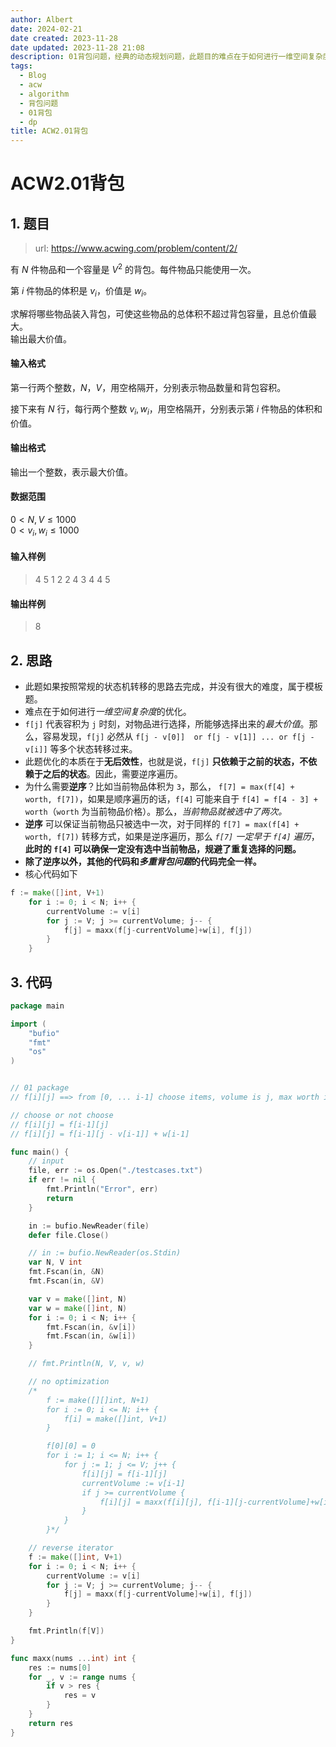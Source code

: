 ```yaml
---
author: Albert
date: 2024-02-21
date created: 2023-11-28
date updated: 2023-11-28 21:08
description: 01背包问题，经典的动态规划问题，此题目的难点在于如何进行一维空间复杂度的优化。
tags:
  - Blog
  - acw
  - algorithm
  - 背包问题
  - 01背包
  - dp
title: ACW2.01背包
---
```


# ACW2.01背包

## 1. 题目

> url: https://www.acwing.com/problem/content/2/

有 $N$ 件物品和一个容量是 $V^2$ 的背包。每件物品只能使用一次。

第 $i$ 件物品的体积是 $v_i$，价值是 $w_i$。

求解将哪些物品装入背包，可使这些物品的总体积不超过背包容量，且总价值最大。  
输出最大价值。

#### 输入格式

第一行两个整数，$N，V$，用空格隔开，分别表示物品数量和背包容积。

接下来有 $N$ 行，每行两个整数 $v_i, w_i$，用空格隔开，分别表示第 $i$ 件物品的体积和价值。

#### 输出格式

输出一个整数，表示最大价值。

#### 数据范围

$0 \lt N, V \le 1000$  
$0 \lt v_i, w_i \le 1000$

#### 输入样例

> 4 5
> 1 2
> 2 4
> 3 4
> 4 5

#### 输出样例

> 8

## 2. 思路

- 此题如果按照常规的状态机转移的思路去完成，并没有很大的难度，属于模板题。
- 难点在于如何进行*一维空间复杂度*的优化。
- `f[j]` 代表容积为 `j` 时刻，对物品进行选择，所能够选择出来的*最大价值*。那么，容易发现，`f[j]` 必然从 `f[j - v[0]]  or f[j - v[1]] ... or f[j - v[i]]` 等多个状态转移过来。
- 此题优化的本质在于**无后效性**，也就是说，`f[j]` **只依赖于之前的状态，不依赖于之后的状态**。因此，需要逆序遍历。
- 为什么需要**逆序**？比如当前物品体积为 `3`，那么， `f[7] = max(f[4] + worth, f[7])`，如果是顺序遍历的话，`f[4]` 可能来自于 `f[4] = f[4 - 3] + worth`（`worth` 为当前物品价格）。那么，_当前物品就被选中了两次。_
- **逆序** 可以保证当前物品只被选中一次，对于同样的 `f[7] = max(f[4] + worth, f[7])` 转移方式，如果是逆序遍历，那么 _`f[7]` 一定早于 `f[4]` 遍历_，**此时的 `f[4]` 可以确保一定没有选中当前物品，规避了重复选择的问题。**
- **除了逆序以外，其他的代码和*多重背包问题*的代码完全一样。**
- 核心代码如下

```go
f := make([]int, V+1)
	for i := 0; i < N; i++ {
		currentVolume := v[i]
		for j := V; j >= currentVolume; j-- {
			f[j] = maxx(f[j-currentVolume]+w[i], f[j])
		}
	}
```

## 3. 代码

```go
package main

import (
	"bufio"
	"fmt"
	"os"
)


// 01 package
// f[i][j] ==> from [0, ... i-1] choose items, volume is j, max worth is f[i][j]

// choose or not choose
// f[i][j] = f[i-1][j]
// f[i][j] = f[i-1][j - v[i-1]] + w[i-1]

func main() {
	// input
	file, err := os.Open("./testcases.txt")
	if err != nil {
		fmt.Println("Error", err)
		return
	}

	in := bufio.NewReader(file)
	defer file.Close()

	// in := bufio.NewReader(os.Stdin)
	var N, V int
	fmt.Fscan(in, &N)
	fmt.Fscan(in, &V)

	var v = make([]int, N)
	var w = make([]int, N)
	for i := 0; i < N; i++ {
		fmt.Fscan(in, &v[i])
		fmt.Fscan(in, &w[i])
	}

	// fmt.Println(N, V, v, w)

	// no optimization
	/*
		f := make([][]int, N+1)
		for i := 0; i <= N; i++ {
			f[i] = make([]int, V+1)
		}

		f[0][0] = 0
		for i := 1; i <= N; i++ {
			for j := 1; j <= V; j++ {
				f[i][j] = f[i-1][j]
				currentVolume := v[i-1]
				if j >= currentVolume {
					f[i][j] = maxx(f[i][j], f[i-1][j-currentVolume]+w[i-1])
				}
			}
		}*/

	// reverse iterator
	f := make([]int, V+1)
	for i := 0; i < N; i++ {
		currentVolume := v[i]
		for j := V; j >= currentVolume; j-- {
			f[j] = maxx(f[j-currentVolume]+w[i], f[j])
		}
	}

	fmt.Println(f[V])
}

func maxx(nums ...int) int {
	res := nums[0]
	for _, v := range nums {
		if v > res {
			res = v
		}
	}
	return res
}


```
